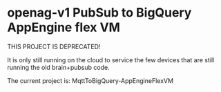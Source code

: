 # openag-v1 PubSub to BigQuery AppEngine flex VM

THIS PROJECT IS DEPRECATED!

It is only still running on the cloud to service the few devices that are still running the old brain+pubsub code.


The current project is: MqttToBigQuery-AppEngineFlexVM
